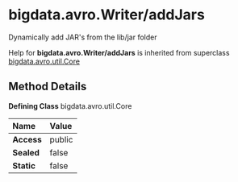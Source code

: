 [//]: #  (Copyright 2017, The MathWorks, Inc.)
# bigdata.avro.Writer/addJars  
  
  Dynamically add JAR's from the lib/jar folder  
    
Help for **bigdata.avro.Writer/addJars** is inherited from superclass [bigdata.avro.util.Core](bigdata.avro.util.Core.md)    

## Method Details  

**Defining Class** bigdata.avro.util.Core    

Name | Value
:------------------- | :----------------------------------------------------------------  
**Access** | public  
**Sealed** | false  
**Static** |false  

